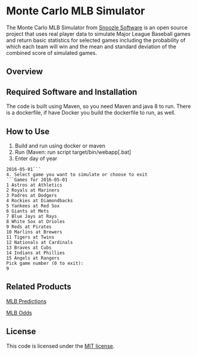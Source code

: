 # Monte Carlo MLB Simulator

The Monte Carlo MLB Simulator from [Snoozle Software](http://www.snoozle.net) is an open source project that uses real player data to simulate Major League Baseball games and return basic statistics for selected games including the probability of which each team will win and the mean and standard deviation of the combined score of simulated games. 

## Overview

## Required Software and Installation

The code is built using Maven, so you need Maven and java 8 to run. There is a dockerfile, if have Docker you build the dockerfile to run, as well.

## How to Use

1. Build and run using docker or maven
2. Run (Maven: run script target/bin/webapp[.bat]
3. Enter day of year
```Pick game date (YYYY-MM-DD) OR 0 to exit:
2016-05-01```
4. Select game you want to simulate or choose to exit
```Games for 2016-05-01
1 Astros at Athletics
2 Royals at Mariners
3 Padres at Dodgers
4 Rockies at Diamondbacks
5 Yankees at Red Sox
6 Giants at Mets
7 Blue Jays at Rays
8 White Sox at Orioles
9 Reds at Pirates
10 Marlins at Brewers
11 Tigers at Twins
12 Nationals at Cardinals
13 Braves at Cubs
14 Indians at Phillies
15 Angels at Rangers
Pick game number (0 to exit): 
9
```

## Related Products

[MLB Predictions](http://sports.snoozle.net/mlb/predictions.jsp)

[MLB Odds](http://sports.snoozle.net/mlb/betting-lines.jsp)

## License

This code is licensed under the [MIT license](https://opensource.org/licenses/MIT). 